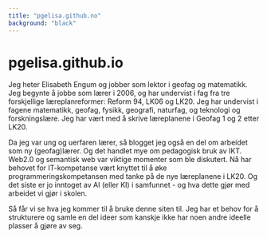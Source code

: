 ```yaml
---
title: "pgelisa.github.no"
background: "black" 
---
```

# pgelisa.github.io
Jeg heter Elisabeth Engum og jobber som lektor i geofag og matematikk. Jeg begynte å jobbe som lærer i 2006, og har undervist i fag fra tre forskjellige læreplanreformer: Reform 94, LK06 og LK20. Jeg har undervist i fagene matematikk, geofag, fysikk, geografi, naturfag, og teknologi og forskningslære. Jeg har vært med å skrive læreplanene i Geofag 1 og 2 etter LK20.

Da jeg var ung og uerfaren lærer, så blogget jeg også en del om arbeidet som ny (geofag)lærer. Og det handlet mye om pedagogisk bruk av IKT. Web2.0 og semantisk web var viktige momenter som ble diskutert. Nå har behovet for IT-kompetanse vært knyttet til å øke programmeringskompetansen med tanke på de nye læreplanene i LK20. Og det siste er jo inntoget av AI (eller KI) i samfunnet - og hva dette gjør med arbeidet vi gjør i skolen.

Så får vi se hva jeg kommer til å bruke denne siten til. Jeg har et behov for å strukturere og samle en del ideer som kanskje ikke har noen andre ideelle plasser å gjøre av seg. 
